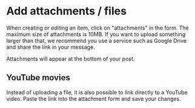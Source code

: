 # Add attachments / files

When creating or editing an item, click on "attachments" in the form. The maximum size of attachments is 10MB. If you want to upload something larger than that, we recommend you use a service such as Google Drive and share the link in your message.

Attachments will appear at the bottom of your post.

## YouTube movies

Instead of uploading a file, it is also possible to link directly to a YouTube video. Paste the link into the attachment form and save your changes.
